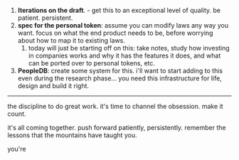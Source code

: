 1. **Iterations on the draft**. - get this to an exceptional level of quality. be patient. persistent.
2. **spec for the personal token**: assume you can modify laws any way you want. focus on what the end product needs to be, before worrying about how to map it to existing laws.
	1. today will just be starting off on this: take notes, study how investing in companies works and why it has the features it does, and what can be ported over to personal tokens, etc.
3. **PeopleDB**: create some system for this. i'll want to start adding to this even during the research phase... you need this infrastructure for life, design and build it right.

---

the discipline to do great work.
it's time to channel the obsession.
make it count.

it's all coming together. push forward patiently, persistently. remember the lessons that the mountains have taught you.

you're 